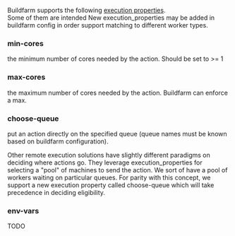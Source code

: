 Buildfarm supports the following [execution properties](https://docs.bazel.build/versions/master/be/common-definitions.html#common.exec_properties).  
Some of them are intended
New execution_properties may be added in buildfarm config in order support matching to different worker types.

### min-cores
the minimum number of cores needed by the action.  Should be set to >= 1

### max-cores
the maximum number of cores needed by the action. Buildfarm can enforce a max.

### choose-queue
put an action directly on the specified queue (queue names must be known based on buildfarm configuration).  

Other remote execution solutions have slightly different paradigms on deciding where actions go. They leverage execution_properties for selecting a "pool" of machines to send the action. We sort of have a pool of workers waiting on particular queues. For parity with this concept, we support a new execution property called choose-queue which will take precedence in deciding eligibility.

### env-vars
TODO